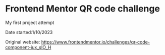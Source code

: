 # Frontend Mentor QR code challenge
 My first project attempt

 Date started:1/10/2023

 Original website: https://www.frontendmentor.io/challenges/qr-code-component-iux_sIO_H
